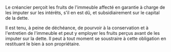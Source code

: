   
 Le créancier perçoit les fruits de l'immeuble affecté en garantie à charge de les imputer sur les intérêts, s'il en est dû, et subsidiairement sur le capital de la dette.  

  
 Il est tenu, à peine de déchéance, de pourvoir à la conservation et à l'entretien de l'immeuble et peut y employer les fruits perçus avant de les imputer sur la dette. Il peut à tout moment se soustraire à cette obligation en restituant le bien à son propriétaire.  
